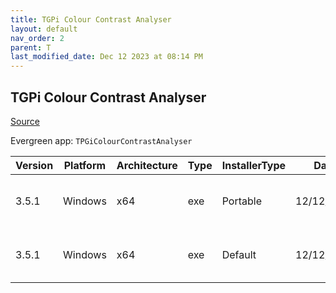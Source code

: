 ```yaml
---
title: TGPi Colour Contrast Analyser
layout: default
nav_order: 2
parent: T
last_modified_date: Dec 12 2023 at 08:14 PM
---
```


## TGPi Colour Contrast Analyser

[Source](https://www.tpgi.com/color-contrast-checker/)

Evergreen app: `TPGiColourContrastAnalyser`

| Version | Platform | Architecture | Type | InstallerType | Date       | Size     | URI                                                                                                                                                                                          |
| ------- | -------- | ------------ | ---- | ------------- | ---------- | -------- | -------------------------------------------------------------------------------------------------------------------------------------------------------------------------------------------- |
| 3.5.1   | Windows  | x64          | exe  | Portable      | 12/12/2023 | 67029192 | [https://github.com/ThePacielloGroup/CCAe/releases/download/v3.5.1/CCA-Portable-x64-3.5.1.exe](https://github.com/ThePacielloGroup/CCAe/releases/download/v3.5.1/CCA-Portable-x64-3.5.1.exe) |
| 3.5.1   | Windows  | x64          | exe  | Default       | 12/12/2023 | 67269520 | [https://github.com/ThePacielloGroup/CCAe/releases/download/v3.5.1/CCA-Setup-x64-3.5.1.exe](https://github.com/ThePacielloGroup/CCAe/releases/download/v3.5.1/CCA-Setup-x64-3.5.1.exe)       |
